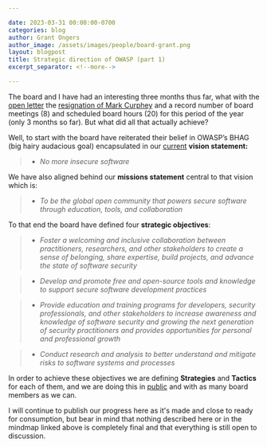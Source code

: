 ```yaml
---

date: 2023-03-31 00:00:00-0700
categories: blog
author: Grant Ongers
author_image: /assets/images/people/board-grant.png
layout: blogpost
title: Strategic direction of OWASP (part 1)
excerpt_separator: <!--more-->

---
```


The board and I have had an interesting three months thus far, what with the [open letter][1] the [resignation of Mark Curphey][2] and a record number of board meetings (8) and scheduled board hours (20) for this period of the year (only 3 months so far). But what did all that actually achieve?

<!--more-->

Well, to start with the board have reiterated their belief in OWASP’s BHAG (big hairy audacious goal) encapsulated in our [current][3] **vision statement:** 

> - _No more insecure software_ 

We have also aligned behind our **missions statement** central to that vision which is: 

> - _To be the global open community that powers secure software through education, tools, and collaboration_

To that end the board have defined four **strategic objectives**:

> - _Foster a welcoming and inclusive collaboration between practitioners, researchers, and other stakeholders to create a sense of belonging, share expertise, build projects, and advance the state of software security_

> - _Develop and promote free and open-source tools and knowledge to support secure software development practices_

> - _Provide education and training programs for developers, security professionals, and other stakeholders to increase awareness and knowledge of software security and growing the next generation of security practitioners and provides opportunities for personal and professional growth_

> - _Conduct research and analysis to better understand and mitigate risks to software systems and processes_

In order to achieve these objectives we are defining **Strategies** and **Tactics** for each of them, and we are doing this in [public][4] and with as many board members as we can. 

I will continue to publish our progress here as it's made and close to ready for consumption, but bear in mind that nothing described here or in the mindmap linked above is completely final and that everything is still open to discussion.

[1]: https://github.com/owasp-change/owasp-change.github.io
[2]: https://owasp.org/blog/2023/03/20/resignation-of-mark-curphey.html
[3]: https://docs.google.com/document/d/13uTO6LdXq5W7HADiA0P4QPQevyO0hzthf5KtvnFbt4s/
[4]: https://xmind.works/8K9HRBaW
